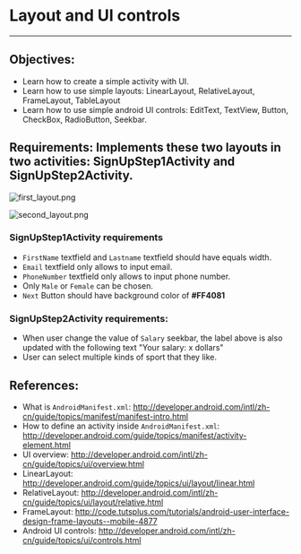 # Layout and UI controls
------

## Objectives:
* Learn how to create a simple activity with UI.
* Learn how to use simple layouts: LinearLayout, RelativeLayout, FrameLayout, TableLayout
* Learn how to use simple android UI controls: EditText, TextView, Button, CheckBox, RadioButton, Seekbar.

## Requirements: Implements these two layouts in two activities: SignUpStep1Activity and SignUpStep2Activity.

![first_layout.png](https://bitbucket.org/repo/AARp7y/images/3337010448-first_layout.png)

![second_layout.png](https://bitbucket.org/repo/AARp7y/images/889249033-second_layout.png)

### SignUpStep1Activity requirements
* `FirstName` textfield and `Lastname` textfield should have equals width.
* `Email` textfield only allows to input email.
* `PhoneNumber` textfield only allows to input phone number.
* Only `Male` or `Female` can be chosen.
* `Next` Button should have background color of **#FF4081**

### SignUpStep2Activity requirements:
* When user change the value of `Salary` seekbar, the label above is also updated with the following text "Your salary: x dollars"
* User can select multiple kinds of sport that they like.

## References:
* What is `AndroidManifest.xml`: http://developer.android.com/intl/zh-cn/guide/topics/manifest/manifest-intro.html
* How to define an activity inside `AndroidManifest.xml`: http://developer.android.com/guide/topics/manifest/activity-element.html
* UI overview: http://developer.android.com/intl/zh-cn/guide/topics/ui/overview.html
* LinearLayout: http://developer.android.com/guide/topics/ui/layout/linear.html
* RelativeLayout: http://developer.android.com/intl/zh-cn/guide/topics/ui/layout/relative.html
* FrameLayout: http://code.tutsplus.com/tutorials/android-user-interface-design-frame-layouts--mobile-4877
* Android UI controls: http://developer.android.com/intl/zh-cn/guide/topics/ui/controls.html
